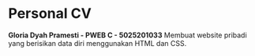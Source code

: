 # Personal CV
**Gloria Dyah Pramesti - PWEB C - 5025201033**
Membuat website pribadi yang berisikan data diri menggunakan HTML dan CSS.
